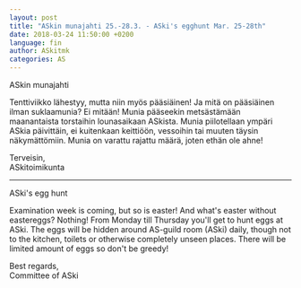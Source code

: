 ```yaml
---
layout: post
title: "ASkin munajahti 25.-28.3. - ASki's egghunt Mar. 25-28th"
date: 2018-03-24 11:50:00 +0200
language: fin
author: ASkitmk
categories: AS
---
```

ASkin munajahti

Tenttiviikko lähestyy, mutta niin myös pääsiäinen! Ja mitä on pääsiäinen ilman suklaamunia? Ei mitään! Munia pääseekin metsästämään maanantaista torstaihin lounasaikaan ASkista. Munia piilotellaan ympäri ASkia päivittäin, ei kuitenkaan keittiöön,  vessoihin tai muuten täysin näkymättömiin. Munia on varattu rajattu määrä, joten ethän ole ahne! 

Terveisin, <br>
ASkitoimikunta

---

ASki's egg hunt

Examination week is coming, but so is easter! And what's easter without eastereggs? Nothing! From Monday till Thursday you'll get to hunt eggs at ASki. The eggs will be hidden around AS-guild room (ASki) daily, though not to the kitchen, toilets or otherwise completely unseen places. There will be limited amount of eggs so don't be greedy!

Best regards,<br>
Committee of ASki

